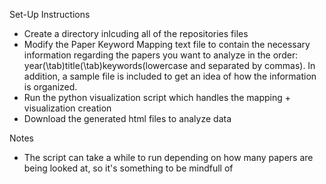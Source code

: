Set-Up Instructions

- Create a directory inlcuding all of the repositories files
- Modify the Paper Keyword Mapping text file to contain the necessary information regarding the papers you want to analyze in the order: year(\tab)title(\tab)keywords(lowercase and separated by commas). In addition, a sample file is included to get an idea of how the information is organized.
- Run the python visualization script which handles the mapping + visualization creation
- Download the generated html files to analyze data

Notes 
- The script can take a while to run depending on how many papers are being looked at, so it's something to be mindfull of
